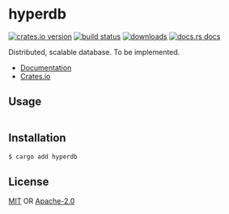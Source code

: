 # hyperdb
[![crates.io version][1]][2] [![build status][3]][4]
[![downloads][5]][6] [![docs.rs docs][7]][8]

Distributed, scalable database. To be implemented.

- [Documentation][8]
- [Crates.io][2]

## Usage
```rust
```

## Installation
```sh
$ cargo add hyperdb
```

## License
[MIT](./LICENSE-MIT) OR [Apache-2.0](./LICENSE-APACHE)

[1]: https://img.shields.io/crates/v/hyperdb.svg?style=flat-square
[2]: https://crates.io/crates/hyperdb
[3]: https://img.shields.io/travis/datrs/hyperdb.svg?style=flat-square
[4]: https://travis-ci.org/datrs/hyperdb
[5]: https://img.shields.io/crates/d/hyperdb.svg?style=flat-square
[6]: https://crates.io/crates/hyperdb
[7]: https://docs.rs/hyperdb/badge.svg
[8]: https://docs.rs/hyperdb
